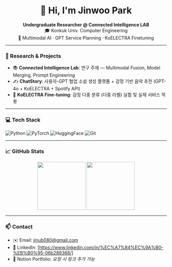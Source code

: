 <h1 align="center">👋 Hi, I'm Jinwoo Park</h1>
<p align="center">
  <b>Undergraduate Researcher @ Connected Intelligence LAB</b><br>
  🎓 Konkuk Univ. Computer Engineering<br>
  🧠 Multimodal AI · GPT Service Planning · KoELECTRA Finetuning
</p>

---

### 🧪 Research & Projects
- 📚 **Connected Intelligence Lab**: 연구 주제 — Multimodal Fusion, Model Merging, Prompt Engineering
- ✍️ **ChatStory**: 사용자-GPT 협업 소설 생성 플랫폼 + 감정 기반 음악 추천 (GPT-4o + KoELECTRA + Spotify API)
- 🧬 **KoELECTRA Fine-tuning**: 감정 다중 분류 (다중 라벨) 실험 및 실제 서비스 적용

---

### 💻 Tech Stack
![Python](https://img.shields.io/badge/Python-3776AB?style=flat&logo=python&logoColor=white)
![PyTorch](https://img.shields.io/badge/PyTorch-EE4C2C?style=flat&logo=pytorch&logoColor=white)
![HuggingFace](https://img.shields.io/badge/HuggingFace-FFD21F?style=flat&logo=huggingface&logoColor=black)
![Git](https://img.shields.io/badge/Git-F05032?style=flat&logo=git&logoColor=white)

---

### 📈 GitHub Stats

<p align="center">
  <img src="https://github-readme-stats.vercel.app/api?username=your_id&show_icons=true&theme=tokyonight" height="150" />
  <img src="https://github-readme-stats.vercel.app/api/top-langs/?username=your_id&layout=compact&theme=tokyonight" height="150" />
</p>

---

### 📫 Contact
- ✉️ Email: jinub080@gmail.com  
- 🔗 LinkedIn: [https://www.linkedin.com/in/%EC%A7%84%EC%9A%B0-%EB%B0%95-06b289368/]  
- 🧪 Notion Portfolio: *요청 시 링크 추가 가능*
